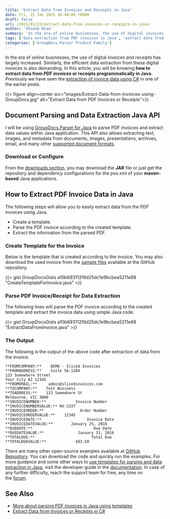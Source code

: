 ```yaml
---
title: 'Extract Data from Invoices and Receipts in Java'
date: Fri, 22 Jan 2021 16:48:00 +0000
draft: false
url: /2021/01/22/extract-data-from-invoices-or-receipts-in-java/
author: 'Shoaib Khan'
summary: 'In the era of online businesses, the use of digital invoices and receipts has largely increased. Similarly, the efficient data extraction from these digital invoices is also demanding. In this article, you will be knowing **how to extract data from PDF invoices or receipts programmatically in Java**.'
tags: ['data extraction from PDF invoices in Java', 'extract data from invoices in Java', 'extract data from PDF in Java', 'extract invoice data in Java', ]
categories: ['GroupDocs.Parser Product Family']
---
```


In the era of online businesses, the use of digital invoices and receipts has largely increased. Similarly, the efficient data extraction from these digital invoices is also demanding. In this article, you will be knowing **how to extract data from PDF invoices or receipts programmatically in Java**. Previously we have seen the [extraction of invoice data using C#](https://blog.groupdocs.com/2019/10/24/extract-data-from-invoices-or-receipts-in-csharp/) in one of the earlier posts.



{{< figure align=center src="images/Extract-Data-from-Invoices-using-GroupDocs.jpg" alt="Extract Data from PDF Invoices or Receipts">}}


## Document Parsing and Data Extraction Java API

I will be using [GroupDocs.Parser for Java](https://products.groupdocs.com/parser/java) to parse PDF invoices and extract data values within Java application. This API also allows extracting text, images, and metadata from documents, images, presentations, archives, email, and many other [supported document formats](https://docs.groupdocs.com/parser/java/supported-document-formats/).

### Download or Configure

From the [downloads section](https://downloads.groupdocs.com/parser/java), you may download the **JAR** file or just get the repository and dependency configurations for the pox.xml of your **maven-based** Java applications.

## How to Extract PDF Invoice Data in Java

The following steps will allow you to easily extract data from the PDF invoices using Java.

*   Create a template.
*   Parse the PDF invoice according to the created template.
*   Extract the information from the parsed PDF.

### Create Template for the Invoice

Below is the template that is created according to the invoice. You may also download the used invoice from the [sample files](https://github.com/groupdocs-parser/GroupDocs.Parser-for-Java/tree/master/Examples/Resources/SampleFiles) available at the GitHub repository.

{{< gist GroupDocsGists a10b693112f6d25dc1e9bcbea5211e88 "CreateTemplateForInvoice.java" >}}

### Parse PDF Invoice/Receipt for Data Extraction

The following lines will parse the PDF invoice according to the created template and extract the invoice data using simple Java code.

{{< gist GroupDocsGists a10b693112f6d25dc1e9bcbea5211e88 "ExtractDataFromInvoice.java" >}}

### The Output

The following is the output of the above code after extraction of data from the invoice.

```
**FROMCOMPANY:**    DEMO - Sliced Invoices
**FROMADDRESS:**    Suite 5A-1204
123 Somewhere Street
Your City AZ 12345
**FROMEMAIL:**     admin@slicedinvoices.com
**TOCOMPANY:**    Test Business
**TOADDRESS:**    123 Somewhere St
Melbourne, VIC 3000
**INVOICENUMBER:**             Invoice Number
**INVOICENUMBERVALUE:** NV-3337
**INVOICEORDER:**                Order Number
**INVOICEORDERVALUE:**    12345
**INVOICEDATE:**                    Invoice Date
**INVOICEDATEVALUE:**        January 25, 2016
**DUEDATE:**                           Due Date
**DUEDATEVALUE:**               January 31, 2016
**TOTALDUE:**                         Total Due
**TOTALDUEVALUE:**             $93.50
```

There are many other open-source examples available at [GitHub Repository](https://github.com/groupdocs-parser/GroupDocs.Parser-for-Java). You can download the code and quickly run the examples. For more guidance and some other ways to [use templates for parsing and data extraction in Java](https://docs.groupdocs.com/parser/java/working-with-templates/), visit the developer guide in the [documentation](https://docs.groupdocs.com/parser/java/introducing-groupdocs-parser-for-java/). In case of any further difficulty, reach the support team for free, any time on the [forum](https://forum.groupdocs.com/c/parser).

## See Also

*   [More about parsing PDF invoices in Java using templates](https://docs.groupdocs.com/parser/java/working-with-templates/)
*   [Extract Data from Invoices or Receipts in C#](https://blog.groupdocs.com/2019/10/24/extract-data-from-invoices-or-receipts-in-csharp/)




